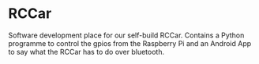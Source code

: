 # RCCar
Software development place for our self-build RCCar. Contains a Python programme to control the gpios from the Raspberry Pi and an Android App to say what the RCCar has to do over bluetooth.
